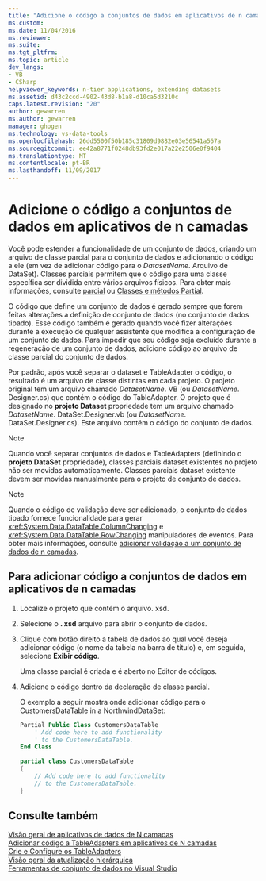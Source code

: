 ```yaml
---
title: "Adicione o código a conjuntos de dados em aplicativos de n camadas | Microsoft Docs"
ms.custom: 
ms.date: 11/04/2016
ms.reviewer: 
ms.suite: 
ms.tgt_pltfrm: 
ms.topic: article
dev_langs:
- VB
- CSharp
helpviewer_keywords: n-tier applications, extending datasets
ms.assetid: d43c2ccd-4902-43d8-b1a8-d10ca5d3210c
caps.latest.revision: "20"
author: gewarren
ms.author: gewarren
manager: ghogen
ms.technology: vs-data-tools
ms.openlocfilehash: 26dd5500f50b185c31809d9882e03e56541a567a
ms.sourcegitcommit: ee42a8771f0248db93fd2e017a22e2506e0f9404
ms.translationtype: MT
ms.contentlocale: pt-BR
ms.lasthandoff: 11/09/2017
---
```

# <a name="add-code-to-datasets-in-n-tier-applications"></a>Adicione o código a conjuntos de dados em aplicativos de n camadas
Você pode estender a funcionalidade de um conjunto de dados, criando um arquivo de classe parcial para o conjunto de dados e adicionando o código a ele (em vez de adicionar código para o *DatasetName*. Arquivo de DataSet). Classes parciais permitem que o código para uma classe específica ser dividida entre vários arquivos físicos. Para obter mais informações, consulte [parcial](/dotnet/visual-basic/language-reference/modifiers/partial) ou [Classes e métodos Partial](/dotnet/csharp/programming-guide/classes-and-structs/partial-classes-and-methods).  
  
O código que define um conjunto de dados é gerado sempre que forem feitas alterações a definição de conjunto de dados (no conjunto de dados tipado). Esse código também é gerado quando você fizer alterações durante a execução de qualquer assistente que modifica a configuração de um conjunto de dados. Para impedir que seu código seja excluído durante a regeneração de um conjunto de dados, adicione código ao arquivo de classe parcial do conjunto de dados.  
  
Por padrão, após você separar o dataset e TableAdapter o código, o resultado é um arquivo de classe distintas em cada projeto. O projeto original tem um arquivo chamado *DatasetName*. VB (ou *DatasetName*. Designer.cs) que contém o código do TableAdapter. O projeto que é designado no **projeto Dataset** propriedade tem um arquivo chamado *DatasetName*. DataSet.Designer.vb (ou *DatasetName*. DataSet.Designer.cs). Este arquivo contém o código do conjunto de dados.  
  
> [!NOTE]
>  Quando você separar conjuntos de dados e TableAdapters (definindo o **projeto DataSet** propriedade), classes parciais dataset existentes no projeto não ser movidas automaticamente. Classes parciais dataset existente devem ser movidas manualmente para o projeto de conjunto de dados.  
  
> [!NOTE]
>  Quando o código de validação deve ser adicionado, o conjunto de dados tipado fornece funcionalidade para gerar <xref:System.Data.DataTable.ColumnChanging> e <xref:System.Data.DataTable.RowChanging> manipuladores de eventos. Para obter mais informações, consulte [adicionar validação a um conjunto de dados de n camadas](../data-tools/add-validation-to-an-n-tier-dataset.md).  
  
## <a name="to-add-code-to-datasets-in-n-tier-applications"></a>Para adicionar código a conjuntos de dados em aplicativos de n camadas  
  
1.  Localize o projeto que contém o arquivo. xsd. 
  
2.  Selecione o **. xsd** arquivo para abrir o conjunto de dados.  
  
3.  Clique com botão direito a tabela de dados ao qual você deseja adicionar código (o nome da tabela na barra de título) e, em seguida, selecione **Exibir código**.  
  
     Uma classe parcial é criada e é aberto no Editor de códigos.  
  
4.  Adicione o código dentro da declaração de classe parcial.  
  
     O exemplo a seguir mostra onde adicionar código para o CustomersDataTable in a NorthwindDataSet:  
  
    ```vb  
    Partial Public Class CustomersDataTable  
        ' Add code here to add functionality   
        ' to the CustomersDataTable.  
    End Class  
    ```    
    ```csharp  
    partial class CustomersDataTable  
    {  
        // Add code here to add functionality  
        // to the CustomersDataTable.  
    }  
    ```  
  
## <a name="see-also"></a>Consulte também
[Visão geral de aplicativos de dados de N camadas](../data-tools/n-tier-data-applications-overview.md)   
[Adicionar código a TableAdapters em aplicativos de N camadas](../data-tools/add-code-to-tableadapters-in-n-tier-applications.md)  
[Crie e Configure os TableAdapters](create-and-configure-tableadapters.md)  
[Visão geral da atualização hierárquica](hierarchical-update.md)     
[Ferramentas de conjunto de dados no Visual Studio](../data-tools/dataset-tools-in-visual-studio.md)